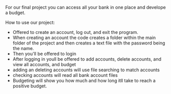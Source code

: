 For our final project you can access all your bank in one place and develope a budget.

How to use our project:
  - Offered to create an account, log out, and exit the program.
  - When creating an account the code creates a folder within the main folder of the project and then creates a text file with the password being the name.
  - Then you'll be offered to login
  - After logging in youll be offered to add accounts, delete accounts, and view all accounts, and budget
  - adding an deleting accounts will use file searching to match accounts
  - checking accounts will read all bank account files
  - Budgeting will show you how much and how long itll take to reach a positive budget.
